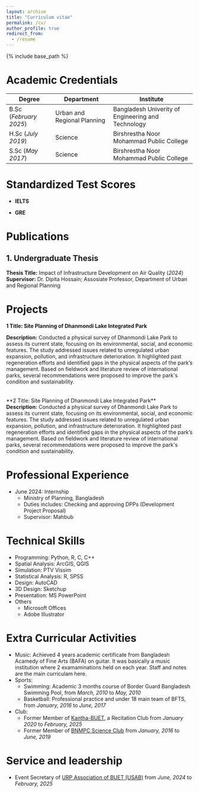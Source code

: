 ```yaml
---
layout: archive
title: "Curriculum vitae"
permalink: /cv/
author_profile: true
redirect_from:
  - /resume
---
```


{% include base_path %}

Academic Credentials
======      		

| Degree                 | Department                                           |  Institute                                         |
| -----------------------| -----------------------------------------------------| ---------------------------------------------------|
| B.Sc (_February 2025_) |Urban and Regional Planning                           | Bangladesh Univerity of Engineering and Technology |
| H.Sc (_July 2019_)     | Science                                              | Birshrestha Noor Mohammad Public College           |
| S.Sc (_May 2017_)      | Science                                              | Birshrestha Noor Mohammad Public College           |




Standardized Test Scores
======
- **IELTS**
  
- **GRE**


Publications
=======
## 1. Undergraduate Thesis
**Thesis Title:** Impact of Infrastructure Development on Air Quality (_2024_)   
**Supervisor:** Dr. Dipita Hossain; Assosiate Professor, Department of Urban and Regional Planning  

Projects
=======
**1 Title: Site Planning of Dhanmondi Lake Integrated Park**
   <div text-align: justify;">
     <b>Description:</b> Conducted a physical survey of Dhanmondi Lake Park to assess its current state, focusing on its environmental, social, and economic features. The study addressed issues related to
     unregulated urban expansion, pollution, and infrastructure deterioration. It highlighted past regeneration efforts and identified gaps in the physical aspects of the park’s management. Based on fieldwork and
     literature review of international parks, several recommendations were proposed to improve the park's condition and sustainability.
   </div>
   <br>
   <br>
**2 Title: Site Planning of Dhanmondi Lake Integrated Park**
   <div text-align: justify;">
     <b>Description:</b> Conducted a physical survey of Dhanmondi Lake Park to assess its current state, focusing on its environmental, social, and economic features. The study addressed issues related to
     unregulated urban expansion, pollution, and infrastructure deterioration. It highlighted past regeneration efforts and identified gaps in the physical aspects of the park’s management. Based on fieldwork and
     literature review of international parks, several recommendations were proposed to improve the park's condition and sustainability.
   </div>

Professional Experience
======
* June 2024: Internship
  * Ministry of Planning, Bangladesh
  * Duties includes: Checking and approving DPPs (Development Project Proposal)
  * Supervisor: Mahbub

Technical Skills
======
* Programming: Python, R, C, C++
* Spatial Analysis: ArcGIS, QGIS
* Simulation: PTV Vissim
* Statistical Analysis: R, SPSS
* Design: AutoCAD
* 3D Design: Sketchup
* Presentation: MS PowerPoint
* Others
  * Microsoft Offices
  * Adobe Illustrator

Extra Curricular Activities
======
* Music:  Achieved 4 years academic certificate from Bangladesh Acamedy of Fine Arts (BAFA) on guitar.
    It was basically a music institution where 2 examaminations held on each year. Staff and notes are the
    main curriculam here.
* Sports:
    * Swimming: Academic 3 months course of Border Guard Bangladesh Swimming Pool, from _March, 2010_ to _May, 2010_
    * Basketball: Professional practice and under 18 main team of BFTS, from _January, 2016_ to _June, 2017_
* Club:  
   * Former Member of [Kantha-BUET](https://www.facebook.com/groups/142258032505802), a Recitation Club from _January 2020_ to _February, 2025_
   * Former Member of [BNMPC Science Club](https://www.facebook.com/bnmpc.science.club) from _January, 2016_ to _June, 2019_

Service and leadership
======
* Event Secretary of [URP Association of BUET (USAB)](https://www.facebook.com/groups/43813318108) from _June, 2024_ to _February, 2025_
